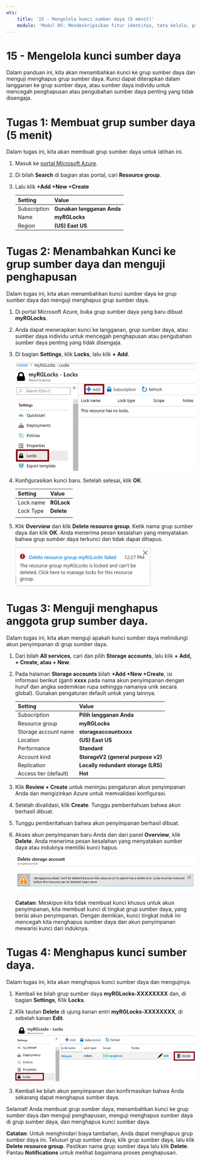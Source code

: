 ```yaml
---
wts:
    title: '15 - Mengelola kunci sumber daya (5 menit)'
    module: 'Modul 05: Mendeskripsikan fitur identitas, tata kelola, privasi, dan kepatuhan'
---
```

# 15 - Mengelola kunci sumber daya

Dalam panduan ini, kita akan menambahkan kunci ke grup sumber daya dan menguji menghapus grup sumber daya. Kunci dapat diterapkan dalam langganan ke grup sumber daya, atau sumber daya individu untuk mencegah penghapusan atau pengubahan sumber daya penting yang tidak disengaja.  

# Tugas 1: Membuat grup sumber daya (5 menit)

Dalam tugas ini, kita akan membuat grup sumber daya untuk latihan ini. 

1. Masuk ke [portal Microsoft Azure](https://portal.azure.com).

2. Di bilah **Search** di bagian atas portal, cari **Resource group**. 

3. Lalu klik **+Add +New +Create** 

    | Setting | Value |
    | -- | -- |
    | Subscription | **Gunakan langganan Anda** |
    | Name | **myRGLocks** |
    | Region | **(US) East US** |
    

# Tugas 2:  Menambahkan Kunci ke grup sumber daya dan menguji penghapusan

Dalam tugas ini, kita akan menambahkan kunci sumber daya ke grup sumber daya dan menguji menghapus grup sumber daya. 

1. Di portal Microsoft Azure, buka grup sumber daya yang baru dibuat **myRGLocks**.

2. Anda dapat menerapkan kunci ke langganan, grup sumber daya, atau sumber daya individu untuk mencegah penghapusan atau pengubahan sumber daya penting yang tidak disengaja. 

3. Di bagian **Settings**, klik **Locks**, lalu klik **+ Add**. 

    ![Cuplikan layar grup sumber daya myRGLocks dengan panel Kunci yang ditampilkan.](../images/1601.png)

4. Konfigurasikan kunci baru. Setelah selesai, klik **OK**. 

    | Setting | Value |
    | -- | -- |
    | Lock name | **RGLock** |
    | Lock Type | **Delete** |
    | | |

5. Klik **Overview** dan klik **Delete resource group**. Ketik nama grup sumber daya dan klik **OK**. Anda menerima pesan kesalahan yang menyatakan bahwa grup sumber daya terkunci dan tidak dapat dihapus.

    ![Cuplikan layar dari kunci hapus gagal.](../images/1602.png)

# Tugas 3: Menguji menghapus anggota grup sumber daya.

Dalam tugas ini, kita akan menguji apakah kunci sumber daya melindungi akun penyimpanan di grup sumber daya. 

1. Dari bilah **All services**, cari dan pilih **Storage accounts**, lalu klik **+ Add, + Create, atau + New**. 

2. Pada halaman **Storage accounts** bilah **+Add +New +Create**, isi informasi berikut (ganti **xxxx** pada nama akun penyimpanan dengan huruf dan angka sedemikian rupa sehingga namanya unik secara global). Gunakan pengaturan default untuk yang lainnya.

    | Setting | Value | 
    | --- | --- |
    | Subscription | **Pilih langganan Anda** |
    | Resource group | **myRGLocks** |
    | Storage account name | **storageaccountxxxx** |
    | Location | **(US) East US**  |
    | Performance | **Standard** |
    | Account kind | **StorageV2 (general purpose v2)** |
    | Replication | **Locally redundant storage (LRS)** |
    | Access tier (default) | **Hot** |
   

3. Klik **Review + Create** untuk meninjau pengaturan akun penyimpanan Anda dan mengizinkan Azure untuk memvalidasi konfigurasi. 

4. Setelah divalidasi, klik **Create**. Tunggu pemberitahuan bahwa akun berhasil dibuat. 

5.  Tunggu pemberitahuan bahwa akun penyimpanan berhasil dibuat. 

6. Akses akun penyimpanan baru Anda dan dari panel **Overview**, klik **Delete**. Anda menerima pesan kesalahan yang menyatakan sumber daya atau induknya memiliki kunci hapus. 

    ![Cuplikan layar dari kesalahan saat menghapus akun penyimpanan.](../images/1603.png)

    **Catatan**: Meskipun kita tidak membuat kunci khusus untuk akun penyimpanan, kita membuat kunci di tingkat grup sumber daya, yang berisi akun penyimpanan. Dengan demikian, kunci tingkat *induk* ini mencegah kita menghapus sumber daya dan akun penyimpanan mewarisi kunci dari induknya.

# Tugas 4: Menghapus kunci sumber daya.

Dalam tugas ini, kita akan menghapus kunci sumber daya dan mengujinya. 

1. Kembali ke bilah grup sumber daya **myRGLocks-XXXXXXXX** dan, di bagian **Settings**, Klik **Locks**.
    
2. Klik tautan **Delete** di ujung kanan entri **myRGLocks-XXXXXXXX**, di sebelah kanan **Edit**.

    ![Cuplikan layar Kunci dengan tautan Hapus disorot.](../images/1604.png)

3. Kembali ke bilah akun penyimpanan dan konfirmasikan bahwa Anda sekarang dapat menghapus sumber daya.

Selamat! Anda membuat grup sumber daya, menambahkan kunci ke grup sumber daya dan menguji penghapusan, menguji menghapus sumber daya di grup sumber daya, dan menghapus kunci sumber daya. 

**Catatan**: Untuk menghindari biaya tambahan, Anda dapat menghapus grup sumber daya ini. Telusuri grup sumber daya, klik grup sumber daya, lalu klik **Delete resource group**. Pastikan nama grup sumber daya lalu klik **Delete**. Pantau **Notifications** untuk melihat bagaimana proses penghapusan.
